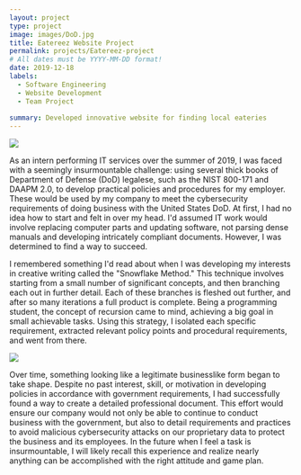```yaml
---
layout: project
type: project
image: images/DoD.jpg
title: Eatereez Website Project
permalink: projects/Eatereez-project
# All dates must be YYYY-MM-DD format!
date: 2019-12-18
labels:
  - Software Engineering
  - Website Development
  - Team Project
  
summary: Developed innovative website for finding local eateries 
---
```

<img class="ui image" size="medium" src="{{ site.baseurl }}/images/DoD.jpg">

As an intern performing IT services over the summer of 2019, I was faced with a seemingly insurmountable challenge: using several thick books of Department of Defense (DoD) legalese, such as the NIST 800-171 and DAAPM 2.0, to develop practical policies and procedures for my employer. These would be used by my company to meet the cybersecurity requirements of doing business with the United States DoD.  At first, I had no idea how to start and felt in over my head.  I'd assumed IT work would involve replacing computer parts and updating software, not parsing dense manuals and developing intricately compliant documents.  However, I was determined to find a way to succeed.

I remembered something I'd read about when I was developing my interests in creative writing called the "Snowflake Method."  This technique involves starting from a small number of significant concepts, and then branching each out in further detail.  Each of these branches is fleshed out further, and after so many iterations a full product is complete.  Being a programming student, the concept of recursion came to mind, achieving a big goal in small achievable tasks.  Using this strategy, I isolated each specific requirement, extracted relevant policy points and procedural requirements, and went from there.

<img class="ui image" size="small" src="{{ site.baseurl }}/images/snowflake.jpg">

Over time, something looking like a legitimate businesslike form began to take shape.  Despite no past interest, skill, or motivation in developing policies in accordance with government requirements, I had successfully found a way to create a detailed professional document.  This effort would ensure our company would not only be able to continue to conduct business with the government, but also to detail requirements and practices to avoid malicious cybersecurity attacks on our proprietary data to protect the business and its employees.  In the future when I feel a task is insurmountable, I will likely recall this experience and realize nearly anything can be accomplished with the right attitude and game plan.
